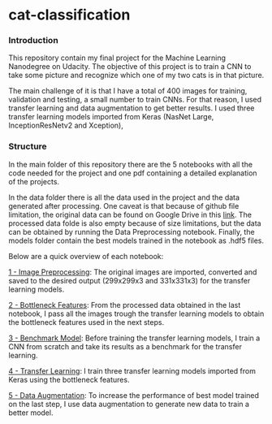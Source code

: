 # cat-classification

### Introduction

This repository contain my final project for the Machine Learning Nanodegree on Udacity. The objective of this project is to train a CNN to take some picture and recognize which one of my two cats is in that picture.

The main challenge of it is that I have a total of 400 images for training, validation and testing, a small number to train CNNs. For that reason, I used transfer learning and data augmentation to get better results. I used three transfer learning models imported from Keras (NasNet Large, InceptionResNetv2 and Xception),

### Structure

In the main folder of this repository there are the 5 notebooks with all the code needed for the project and one pdf containing a detailed explanation of the projects. 

In the data folder there is all the data used in the project and the data generated after processing. One caveat is that because of github file limitation, the original data can be found on Google Drive in this [link](https://drive.google.com/drive/folders/1Vd1d-YemnPgA88VNZ9HR_CnsBNKFutAo?usp=sharing). The processed data folde is also empty because of size limitations, but the data can be obtained by running the Data Preprocessing notebook. Finally, the models folder contain the best models trained in the notebook as .hdf5 files.

Below are a quick overview of each notebook:

[1 - Image Preprocessing](link): The original images are imported, converted and saved to the desired output (299x299x3 and 331x331x3) for the transfer learning models.

[2 - Bottleneck Features](link): From the processed data obtained in the last notebook, I pass all the images trough the transfer learning models to obtain the bottleneck features used in the next steps.

[3 - Benchmark Model](link): Before training the transfer learning models, I train a CNN from scratch and take its results as a benchmark for the transfer learning.

[4 - Transfer Learning](link): I train three transfer learning models imported from Keras using the bottleneck features.

[5 - Data Augmentation](link): To increase the performance of best model trained on the last step, I use data augmentation to generate new data to train a better model.
